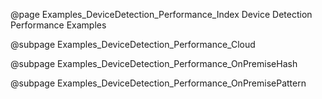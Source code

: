 @page Examples_DeviceDetection_Performance_Index Device Detection Performance Examples

@subpage Examples_DeviceDetection_Performance_Cloud

@subpage Examples_DeviceDetection_Performance_OnPremiseHash

@subpage Examples_DeviceDetection_Performance_OnPremisePattern

